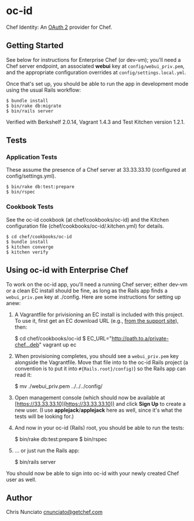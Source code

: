 oc-id
=====

Chef Identity: An [OAuth 2](http://oauth.net/2/) provider for Chef.

## Getting Started

See below for instructions for Enterprise Chef (or dev-vm); you'll need a Chef server endpoint, an associated **webui** key at ``config/webui_priv.pem``, and the appropriate configuration overrides at ``config/settings.local.yml``.

Once that's set up, you should be able to run the app in development mode using the usual Rails workflow:

    $ bundle install
    $ bin/rake db:migrate
    $ bin/rails server

Verified with Berkshelf 2.0.14, Vagrant 1.4.3 and Test Kitchen version 1.2.1.

## Tests

### Application Tests

These assume the presence of a Chef server at 33.33.33.10 (configured at config/settings.yml).

    $ bin/rake db:test:prepare
    $ bin/rspec

### Cookbook Tests

See the oc-id cookbook (at chef/cookbooks/oc-id) and the Kitchen configuration file (chef/cookbooks/oc-id/.kitchen.yml) for details.  

    $ cd chef/cookbooks/oc-id
    $ bundle install
    $ kitchen converge
    $ kitchen verify

## Using oc-id with Enterprise Chef

To work on the oc-id app, you'll need a running Chef server; either dev-vm or a clean EC install should be fine, as long as the Rails app finds a ``webui_priv.pem`` key at ./config.  Here are some instructions for setting up anew:

  1. A Vagrantfile for privisioning an EC install is included with this project.  To use it, first get an EC download URL (e.g., [from the support site](http://support.opscode.us/releases)), then:

        $ cd chef/cookbooks/oc-id
        $ EC_URL="http://path.to.a/private-chef...deb" vagrant up ec

  1. When provisioning completes, you should see a ``webui_priv.pem`` key alongside the Vagrantfile.  Move that file into to the oc-id Rails project (a convention is to put it into ``#{Rails.root}/config)``) so the Rails app can read it:

        $ mv ./webui_priv.pem ../../../config/

  1. Open management console (which should now be available at [https://33.33.33.10](https://33.33.33.10)) and click **Sign Up** to create a new user.  (I use **applejack**/**applejack** here as well, since it's what the tests will be looking for.)

  1. And now in your oc-id (Rails) root, you should be able to run the tests:

        $ bin/rake db:test:prepare
        $ bin/rspec

  1. ... or just run the Rails app:

        $ bin/rails server

You should now be able to sign into oc-id with your newly created Chef user as well.

## Author

Chris Nunciato <cnunciato@getchef.com>
